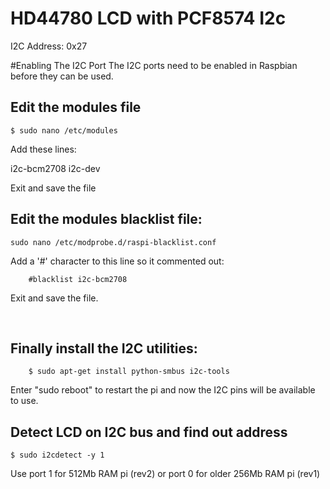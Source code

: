 # HD44780 LCD with PCF8574 I2c 
I2C Address: 0x27


#Enabling The I2C Port
The I2C ports need to be enabled in Raspbian before they can be used.

## Edit the modules file

 	$ sudo nano /etc/modules

Add these lines:

i2c-bcm2708
i2c-dev

Exit and save the file


## Edit the modules blacklist file:

	sudo nano /etc/modprobe.d/raspi-blacklist.conf

Add a '#' character to this line so it commented out:

		#blacklist i2c-bcm2708

Exit and save the file.

​
## Finally install the I2C utilities:

		$ sudo apt-get install python-smbus i2c-tools

Enter "sudo reboot" to restart the pi and now the I2C pins will be available to use.


## Detect LCD on I2C bus and find out address

 	$ sudo i2cdetect -y 1

Use port 1 for 512Mb RAM pi (rev2) or port 0 for older 256Mb RAM pi (rev1)
